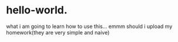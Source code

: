 # hello-world.
what
i am going to learn how to use this...
emmm should i upload my homework(they are very simple and naive)
